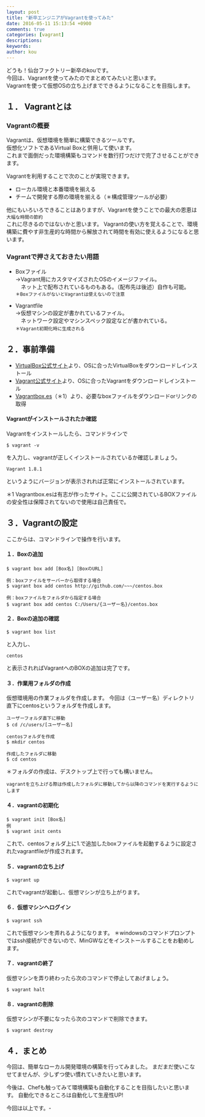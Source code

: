 ```yaml
---
layout: post
title: "新卒エンジニアがVagrantを使ってみた"
date: 2016-05-11 15:13:54 +0900
comments: true
categories: [vagrant] 
descriptions: 
keywords:
author: kou
---
```

どうも！仙台ファクトリー新卒のkouです。  
今回は、Vagrantを使ってみたのでまとめてみたいと思います。  
Vagrantを使って仮想OSの立ち上げまでできるようになることを目指します。

<!-- more -->

## １． Vagrantとは

### Vagrantの概要
Vagrantは、仮想環境を簡単に構築できるツールです。  
仮想化ソフトであるVirtual Boxと併用して使います。  
これまで面倒だった環境構築もコマンドを数行打つだけで完了させることができます。
  
Vagrantを利用することで次のことが実現できます。

- ローカル環境と本番環境を揃える
- チームで開発する際の環境を揃える（＊構成管理ツールが必要）

他にもいろいろできることはありますが、Vagrantを使うことでの最大の恩恵は
`大幅な時間の節約`  
これに尽きるのではないかと思います。  Vagrantの使い方を覚えることで、環境構築に費やす非生産的な時間から解放されて時間を有効に使えるようになると思います。

### Vagrantで押さえておきたい用語
- Boxファイル  
 →Vagrant用にカスタマイズされたOSのイメージファイル。  
 　ネット上で配布されているものもある。（配布先は後述）自作も可能。  
  `＊BoxファイルがないとVagrantは使えないので注意`
 
- Vagrantfile  
 →仮想マシンの設定が書かれているファイル。  
 　ネットワーク設定やマシンスペック設定などが書かれている。  
 `＊Vagrant初期化時に生成される`
 　


## ２．事前準備
- [VirtualBox公式サイト]()より、OSに合ったVirtualBoxをダウンロードしインストール
- [Vagrant公式サイト](https://www.vagrantup.com/l)より、OSに合ったVagrantをダウンロードしインストール
- [Vagrantbox.es](http://)（＊1）より、必要なboxファイルをダウンロードorリンクの取得

#### Vagrantがインストールされたか確認

Vagrantをインストールしたら、コマンドラインで
```
$ vagrant -v
```
を入力し、vagrantが正しくインストールされているか確認しましょう。
```
Vagrant 1.8.1
```
というようにバージョンが表示されれば正常にインストールされています。

＊1 Vagrantbox.esは有志が作ったサイト。ここに公開されているBOXファイルの安全性は保障されてないので使用は自己責任で。

## ３．Vagrantの設定

ここからは、コマンドラインで操作を行います。

#### １．Boxの追加
```
$ vagrant box add [Box名] [BoxのURL]

例：boxファイルをサーバーから取得する場合
$ vagrant box add centos http://github.com/~~~/centos.box

例：boxファイルをフォルダから指定する場合
$ vagrant box add centos C:/Users/{ユーザー名}/centos.box
```


#### ２．Boxの追加の確認
```
$ vagrant box list
```
と入力し、
```
centos
```
と表示されればVagrantへのBOXの追加は完了です。

#### ３．作業用フォルダの作成
仮想環境用の作業フォルダを作成します。
今回は（ユーザー名）ディレクトリ直下にcentosというフォルダを作成します。
```
ユーザーフォルダ直下に移動
$ cd /c/users/[ユーザー名]

centosフォルダを作成
$ mkdir centos

作成したフォルダに移動
$ cd centos
```
＊フォルダの作成は、デスクトップ上で行っても構いません。

`vagrantを立ち上げる際は作成したフォルダに移動してから以降のコマンドを実行するようにします`

#### ４．vagrantの初期化
```
$ vagrant init [Box名]
例
$ vagrant init cents
```
これで、centosフォルダ上に1.で追加したboxファイルを起動するように設定されたvagrantfileが作成されます。

#### ５．vagrantの立ち上げ
```
$ vagrant up
```
これでvagrantが起動し、仮想マシンが立ち上がります。

#### ６．仮想マシンへログイン
```
$ vagrant ssh
```

これで仮想マシンを弄れるようになります。
＊windowsのコマンドプロンプトではssh接続ができないので、MinGWなどをインストールすることをお勧めします。

#### ７．vagrantの終了
仮想マシンを弄り終わったら次のコマンドで停止してあげましょう。
```
$ vagrant halt
```

#### ８．vagrantの削除
仮想マシンが不要になったら次のコマンドで削除できます。
```
$ vagrant destroy
```



## ４．まとめ
今回は、簡単なローカル開発環境の構築を行ってみました。
まだまだ使いこなせてませんが、少しずつ使い慣れていきたいと思います。  

今後は、Chefも触ってみて環境構築も自動化することを目指したいと思います。
自動化できるところは自動化して生産性UP!


今回は以上です。-
